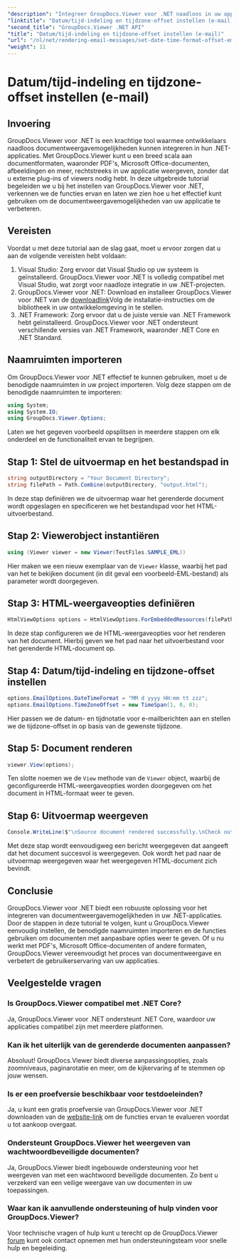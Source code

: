 ```yaml
---
"description": "Integreer GroupDocs.Viewer voor .NET naadloos in uw applicaties voor krachtige documentweergavemogelijkheden. Verbeter de gebruikerservaring met aanpasbare opties."
"linktitle": "Datum/tijd-indeling en tijdzone-offset instellen (e-mail)"
"second_title": "GroupDocs.Viewer .NET API"
"title": "Datum/tijd-indeling en tijdzone-offset instellen (e-mail)"
"url": "/nl/net/rendering-email-messages/set-date-time-format-offset-email/"
"weight": 11
---
```


# Datum/tijd-indeling en tijdzone-offset instellen (e-mail)


## Invoering
GroupDocs.Viewer voor .NET is een krachtige tool waarmee ontwikkelaars naadloos documentweergavemogelijkheden kunnen integreren in hun .NET-applicaties. Met GroupDocs.Viewer kunt u een breed scala aan documentformaten, waaronder PDF's, Microsoft Office-documenten, afbeeldingen en meer, rechtstreeks in uw applicatie weergeven, zonder dat u externe plug-ins of viewers nodig hebt. In deze uitgebreide tutorial begeleiden we u bij het instellen van GroupDocs.Viewer voor .NET, verkennen we de functies ervan en laten we zien hoe u het effectief kunt gebruiken om de documentweergavemogelijkheden van uw applicatie te verbeteren.
## Vereisten
Voordat u met deze tutorial aan de slag gaat, moet u ervoor zorgen dat u aan de volgende vereisten hebt voldaan:
1. Visual Studio: Zorg ervoor dat Visual Studio op uw systeem is geïnstalleerd. GroupDocs.Viewer voor .NET is volledig compatibel met Visual Studio, wat zorgt voor naadloze integratie in uw .NET-projecten.
2. GroupDocs.Viewer voor .NET: Download en installeer GroupDocs.Viewer voor .NET van de [downloadlink](https://releases.groupdocs.com/viewer/net/)Volg de installatie-instructies om de bibliotheek in uw ontwikkelomgeving in te stellen.
3. .NET Framework: Zorg ervoor dat u de juiste versie van .NET Framework hebt geïnstalleerd. GroupDocs.Viewer voor .NET ondersteunt verschillende versies van .NET Framework, waaronder .NET Core en .NET Standard.

## Naamruimten importeren
Om GroupDocs.Viewer voor .NET effectief te kunnen gebruiken, moet u de benodigde naamruimten in uw project importeren. Volg deze stappen om de benodigde naamruimten te importeren:

```csharp
using System;
using System.IO;
using GroupDocs.Viewer.Options;
```


Laten we het gegeven voorbeeld opsplitsen in meerdere stappen om elk onderdeel en de functionaliteit ervan te begrijpen.
## Stap 1: Stel de uitvoermap en het bestandspad in
```csharp
string outputDirectory = "Your Document Directory";
string filePath = Path.Combine(outputDirectory, "output.html");
```
In deze stap definiëren we de uitvoermap waar het gerenderde document wordt opgeslagen en specificeren we het bestandspad voor het HTML-uitvoerbestand.
## Stap 2: Viewerobject instantiëren
```csharp
using (Viewer viewer = new Viewer(TestFiles.SAMPLE_EML))
```
Hier maken we een nieuw exemplaar van de `Viewer` klasse, waarbij het pad van het te bekijken document (in dit geval een voorbeeld-EML-bestand) als parameter wordt doorgegeven.
## Stap 3: HTML-weergaveopties definiëren
```csharp
HtmlViewOptions options = HtmlViewOptions.ForEmbeddedResources(filePath);
```
In deze stap configureren we de HTML-weergaveopties voor het renderen van het document. Hierbij geven we het pad naar het uitvoerbestand voor het gerenderde HTML-document op.
## Stap 4: Datum/tijd-indeling en tijdzone-offset instellen
```csharp
options.EmailOptions.DateTimeFormat = "MM d yyyy HH:mm tt zzz";
options.EmailOptions.TimeZoneOffset = new TimeSpan(1, 0, 0);
```
Hier passen we de datum- en tijdnotatie voor e-mailberichten aan en stellen we de tijdzone-offset in op basis van de gewenste tijdzone.
## Stap 5: Document renderen
```csharp
viewer.View(options);
```
Ten slotte noemen we de `View` methode van de `Viewer` object, waarbij de geconfigureerde HTML-weergaveopties worden doorgegeven om het document in HTML-formaat weer te geven.
## Stap 6: Uitvoermap weergeven
```csharp
Console.WriteLine($"\nSource document rendered successfully.\nCheck output in {outputDirectory}.");
```
Met deze stap wordt eenvoudigweg een bericht weergegeven dat aangeeft dat het document succesvol is weergegeven. Ook wordt het pad naar de uitvoermap weergegeven waar het weergegeven HTML-document zich bevindt.

## Conclusie
GroupDocs.Viewer voor .NET biedt een robuuste oplossing voor het integreren van documentweergavemogelijkheden in uw .NET-applicaties. Door de stappen in deze tutorial te volgen, kunt u GroupDocs.Viewer eenvoudig instellen, de benodigde naamruimten importeren en de functies gebruiken om documenten met aanpasbare opties weer te geven. Of u nu werkt met PDF's, Microsoft Office-documenten of andere formaten, GroupDocs.Viewer vereenvoudigt het proces van documentweergave en verbetert de gebruikerservaring van uw applicaties.
## Veelgestelde vragen
### Is GroupDocs.Viewer compatibel met .NET Core?
Ja, GroupDocs.Viewer voor .NET ondersteunt .NET Core, waardoor uw applicaties compatibel zijn met meerdere platformen.
### Kan ik het uiterlijk van de gerenderde documenten aanpassen?
Absoluut! GroupDocs.Viewer biedt diverse aanpassingsopties, zoals zoomniveaus, paginarotatie en meer, om de kijkervaring af te stemmen op jouw wensen.
### Is er een proefversie beschikbaar voor testdoeleinden?
Ja, u kunt een gratis proefversie van GroupDocs.Viewer voor .NET downloaden van de [website-link](https://releases.groupdocs.com/viewer/net/) om de functies ervan te evalueren voordat u tot aankoop overgaat.
### Ondersteunt GroupDocs.Viewer het weergeven van wachtwoordbeveiligde documenten?
Ja, GroupDocs.Viewer biedt ingebouwde ondersteuning voor het weergeven van met een wachtwoord beveiligde documenten. Zo bent u verzekerd van een veilige weergave van uw documenten in uw toepassingen.
### Waar kan ik aanvullende ondersteuning of hulp vinden voor GroupDocs.Viewer?
Voor technische vragen of hulp kunt u terecht op de GroupDocs.Viewer [forum](https://forum.groupdocs.com/c/viewer/9) kunt ook contact opnemen met hun ondersteuningsteam voor snelle hulp en begeleiding.